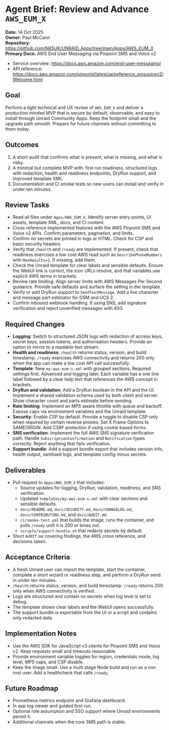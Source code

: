 # Agent Brief: Review and Advance `AWS_EUM_X`

**Date:** 14 Oct 2025  
**Owner:** Paul McCann  
**Repository:** https://github.com/N85UK/UNRAID_Apps/tree/main/Apps/AWS_EUM_X  
**Primary Docs:** AWS End User Messaging via Pinpoint SMS and Voice v2  
- Service overview: https://docs.aws.amazon.com/end-user-messaging/  
- API reference: https://docs.aws.amazon.com/pinpoint/latest/apireference_smsvoicev2/Welcome.html

## Goal
Perform a tight technical and UX review of `AWS_EUM_X` and deliver a production minded MVP that is secure by default, observable, and easy to install through Unraid Community Apps. Keep the footprint small and the upgrade path smooth. Prepare for future channels without committing to them today.

## Outcomes
1. A short audit that confirms what is present, what is missing, and what is risky.  
2. A minimal but complete MVP with: first run readiness, structured logs with redaction, health and readiness endpoints, DryRun support, and improved template XML.  
3. Documentation and CI smoke tests so new users can install and verify in under ten minutes.

## Review Tasks
- Read all files under `Apps/AWS_EUM_X`. Identify server entry points, UI assets, template XML, docs, and CI content.
- Cross reference implemented features with the AWS Pinpoint SMS and Voice v2 APIs. Confirm parameters, pagination, and limits.
- Confirm no secrets are printed in logs or HTML. Check for CSP and basic security headers.
- Verify that `/health` and `/ready` are implemented. If present, check that readiness exercises a low cost AWS read such as `DescribePhoneNumbers` with `MaxResults=1`. If missing, add them.
- Check the Unraid template for clear labels and sensible defaults. Ensure the WebUI link is correct, the icon URLs resolve, and that variables use explicit AWS terms in brackets.
- Review rate limiting. Align server limits with AWS Messages Per Second guidance. Provide safe defaults and surface the setting in the template.
- Verify or add DryRun support to `SendTextMessage`. Add a live character and message part estimator for GSM and UCS 2.
- Confirm inbound webhook handling. If using SNS, add signature verification and reject unverified messages with 403.

## Required Changes
- **Logging**: Switch to structured JSON logs with redaction of access keys, secret keys, session tokens, and authorisation headers. Provide an option to mirror to a readable text stream.
- **Health and readiness**: `/health` returns status, version, and build timestamp. `/ready` exercises AWS connectivity and returns 200 only when the app can make a low cost API call successfully.
- **Template**: New `my-aws-eum-x.xml` with grouped sections. Required settings first. Advanced and logging later. Each variable has a one line label followed by a clear help text that references the AWS concept in brackets.
- **DryRun and validation**: Add a DryRun boolean in the API and the UI. Implement a shared validation schema used by both client and server. Show character count and parts estimate before sending.
- **Rate limiting**: Implement an MPS aware throttle with queue and backoff. Expose caps via environment variables and the Unraid template.
- **Security**: Enable CSP by default. Provide a toggle to disable CSP only when required by certain reverse proxies. Set X Frame Options to SAMEORIGIN. Add CSRF protection if using cookie based forms.
- **SNS verification**: Implement the full AWS SNS signature verification path. Handle `SubscriptionConfirmation` and `Notification` types correctly. Reject anything that fails verification.
- **Support bundle**: Add a support bundle export that includes version info, health output, sanitised logs, and template config minus secrets.

## Deliverables
- Pull request to `Apps/AWS_EUM_X` that includes:
  - Source updates for logging, DryRun, validation, readiness, and SNS verification.
  - Updated `templates/my-aws-eum-x.xml` with clear sections and sensible defaults.
  - `docs/README.md`, `docs/SECURITY.md`, `docs/CHANGELOG.md`, `docs/CONTRIBUTING.md`, and `docs/AUDIT.md`.
  - `ci/smoke-test.yml` that builds the image, runs the container, and polls `/ready` until it is 200 or times out.
  - `scripts/support-bundle.sh` that redacts secrets by default.
- Short `AUDIT.md` covering findings, the AWS cross reference, and decisions taken.

## Acceptance Criteria
- A fresh Unraid user can import the template, start the container, complete a short wizard or readiness step, and perform a DryRun send in under ten minutes.
- `/health` returns status, version, and build timestamp. `/ready` returns 200 only when AWS connectivity is verified.
- Logs are structured and contain no secrets when log level is set to debug.
- The template shows clear labels and the WebUI opens successfully.
- The support bundle is exportable from the UI or a script and contains only redacted data.

## Implementation Notes
- Use the AWS SDK for JavaScript v3 clients for Pinpoint SMS and Voice v2. Keep requests small and timeouts reasonable.
- Provide environment variable toggles for region, credentials mode, log level, MPS caps, and CSP disable.
- Keep the image small. Use a multi stage Node build and run as a non root user. Add a healthcheck that calls `/ready`.

## Future Roadmap
- Prometheus metrics endpoint and Grafana dashboard.
- In app log viewer and guided first run.
- Optional role assumption and SSO support where Unraid environments permit it.
- Additional channels when the core SMS path is stable.
